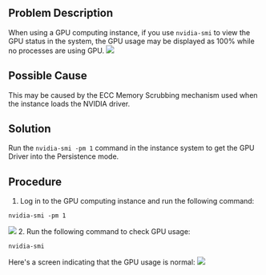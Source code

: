 ## Problem Description
When using a GPU computing instance, if you use `nvidia-smi` to view the GPU status in the system, the GPU usage may be displayed as 100% while no processes are using GPU.
![](//mc.qcloudimg.com/static/img/5a58bc996b38c28b94131105a3fbd000/image.png)
## Possible Cause
This may be caused by the ECC Memory Scrubbing mechanism used when the instance loads the NVIDIA driver.
## Solution
Run the `nvidia-smi -pm 1` command in the instance system to get the GPU Driver into the Persistence mode.
## Procedure
1. Log in to the GPU computing instance and run the following command:
```
nvidia-smi -pm 1
```
![](//mc.qcloudimg.com/static/img/456d59df82aa68c243b6073bfe63f490/image.png)
2. Run the following command to check GPU usage:
```
nvidia-smi
```
Here's a screen indicating that the GPU usage is normal:
![](//mc.qcloudimg.com/static/img/460c515a0a7ac32b4c525b759e13c732/image.png)

